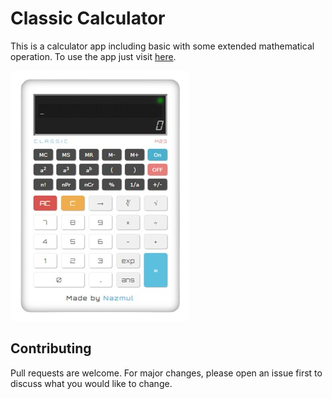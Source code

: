 # Classic Calculator

This is a calculator app including basic with some extended mathematical operation. To use the app just visit [here](https://calculator-classic.vercel.app).

![Calculator Screenshot](screenshot.png)

## Contributing

Pull requests are welcome. For major changes, please open an issue first to discuss what you would like to change.
